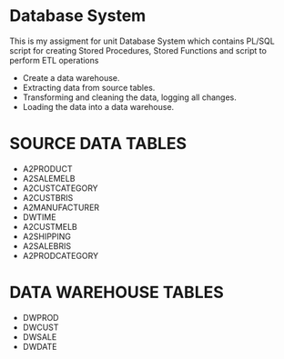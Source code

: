# Database System
This is my assigment for unit Database System which contains PL/SQL script for creating Stored	Procedures,	Stored	Functions and script to perform ETL operations
- Create	a	data	warehouse.
- Extracting	data	from	source	tables.
- Transforming	and	cleaning	the	data,	logging	all	changes.
- Loading	the	data	into	a	data	warehouse.

# SOURCE	DATA	TABLES
- A2PRODUCT
- A2SALEMELB   
- A2CUSTCATEGORY
- A2CUSTBRIS
- A2MANUFACTURER
- DWTIME
- A2CUSTMELB
- A2SHIPPING
- A2SALEBRIS        
- A2PRODCATEGORY

# DATA	WAREHOUSE TABLES
- DWPROD
- DWCUST
- DWSALE    
- DWDATE
